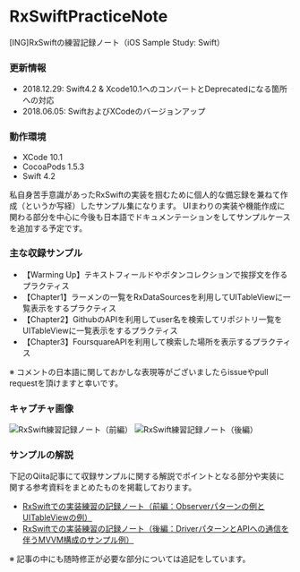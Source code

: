 # RxSwiftPracticeNote
[ING]RxSwiftの練習記録ノート（iOS Sample Study: Swift）

### 更新情報

+ 2018.12.29: Swift4.2 & Xcode10.1へのコンバートとDeprecatedになる箇所への対応
+ 2018.06.05: SwiftおよびXCodeのバージョンアップ

### 動作環境

+ XCode 10.1
+ CocoaPods 1.5.3
+ Swift 4.2

私自身苦手意識があったRxSwiftの実装を掴むために個人的な備忘録を兼ねて作成（というか写経）したサンプル集になります。
UIまわりの実装や機能作成に関わる部分を中心に今後も日本語でドキュメンテーションをしてサンプルケースを追加する予定です。

### 主な収録サンプル

+ 【Warming Up】テキストフィールドやボタンコレクションで挨拶文を作るプラクティス
+ 【Chapter1】ラーメンの一覧をRxDataSourcesを利用してUITableViewに一覧表示をするプラクティス
+ 【Chapter2】GithubのAPIを利用してuser名を検索してリポジトリ一覧をUITableViewに一覧表示をするプラクティス
+ 【Chapter3】FoursquareAPIを利用して検索した場所を表示するプラクティス

※ コメントの日本語に関しておかしな表現等がございましたらissueやpull requestを頂けますと幸いです。

### キャプチャ画像

![RxSwift練習記録ノート（前編）](https://qiita-image-store.s3.amazonaws.com/0/17400/daf8adf4-baf8-991b-d30a-c2644c392159.jpeg)
![RxSwift練習記録ノート（後編）](https://qiita-image-store.s3.amazonaws.com/0/17400/9c5e54df-b442-16d7-db39-751aa10666b4.jpeg)

### サンプルの解説

下記のQiita記事にて収録サンプルに関する解説でポイントとなる部分や実装に関する参考資料をまとめたものを掲載しております。

+ [RxSwiftでの実装練習の記録ノート（前編：Observerパターンの例とUITableViewの例）](http://qiita.com/fumiyasac@github/items/90d1ebaa0cd8c4558d96)
+ [RxSwiftでの実装練習の記録ノート（後編：DriverパターンとAPIへの通信を伴うMVVM構成のサンプル例）](http://qiita.com/fumiyasac@github/items/da762ea512484a8291a3)

※ 記事の中にも随時修正が必要な部分については追記をしています。
